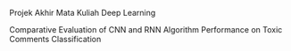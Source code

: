 Projek Akhir Mata Kuliah Deep Learning


Comparative Evaluation of CNN and RNN Algorithm Performance on Toxic Comments Classification
